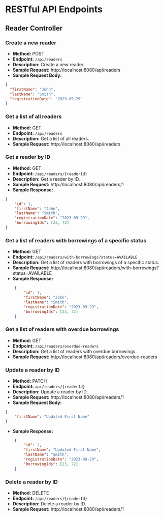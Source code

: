 # RESTful API Endpoints

## Reader Controller

### Create a new reader
- **Method:** POST  
- **Endpoint:** `/api/readers`  
- **Description:** Create a new reader.  
- **Sample Request:** http://localhost:8080/api/readers
- **Sample Request Body:**
```json
{
  "firstName": "John",
  "lastName": "Smith",
  "registrationDate": "2023-09-29"
}
```

### Get a list of all readers
- **Method:** GET  
- **Endpoint:** `/api/readers`  
- **Description:** Get a list of all readers.
- **Sample Request:** http://localhost:8080/api/readers

### Get a reader by ID
- **Method:** GET  
- **Endpoint:** `/api/readers/{readerId}`  
- **Description:** Get a reader by ID.  
- **Sample Request:** http://localhost:8080/api/readers/1  
- **Sample Response:**
```json
{
    "id": 1,
    "firstName": "John",
    "lastName": "Smith",
    "registrationDate": "2023-09-29",
    "borrowingIds": [23, 72]
}
```

### Get a list of readers with borrowings of a specific status

- **Method:** GET
- **Endpoint:** `/api/readers/with-borrowings?status=AVAILABLE`
- **Description:** Get a list of readers with borrowings of a specific status.
- **Sample Request:** http://localhost:8080/api/readers/with-borrowings?status=AVAILABLE
- **Sample Response:**
```json
    {
        "id": 1,
        "firstName": "John",
        "lastName": "Smith",
        "registrationDate": "2023-09-29",
        "borrowingIds": [23, 72]
    }
```

### Get a list of readers with overdue borrowings
- **Method:** GET  
- **Endpoint:** `/api/readers/overdue-readers`  
- **Description:** Get a list of readers with overdue borrowings.
- **Sample Request:** http://localhost:8080/api/readers/overdue-readers

### Update a reader by ID
- **Method:** PATCH  
- **Endpoint:** `api/readers/{readerId}`  
- **Description:** Update a reader by ID.  
- **Sample Request:** http://localhost:8080/api/readers/1  
- **Sample Request Body:**
```json
{
    "firstName": "Updated First Name"
}
```
- **Sample Response:**
```json
    {
        "id": 1,
        "firstName": "Updated First Name",
        "lastName": "Smith",
        "registrationDate": "2023-09-29",
        "borrowingIds": [23, 72]
    }
```

### Delete a reader by ID
- **Method:** DELETE  
- **Endpoint:** `/api/readers/{readerId}`  
- **Description:** Delete a reader by ID.  
- **Sample Request:** http://localhost:8080/api/readers/1